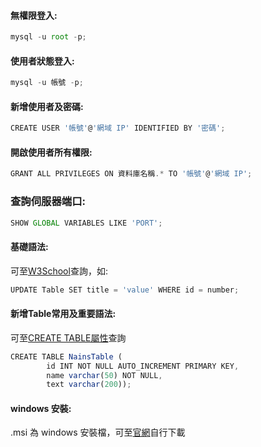 #### 無權限登入:

```javascript
mysql -u root -p;
```

#### 使用者狀態登入:

```javascript
mysql -u 帳號 -p;
```

#### 新增使用者及密碼:

```javascript
CREATE USER '帳號'@'網域 IP' IDENTIFIED BY '密碼';
```

#### 開啟使用者所有權限:

```javascript
GRANT ALL PRIVILEGES ON 資料庫名稱.* TO '帳號'@'網域 IP';
```

### 查詢伺服器端口:

```javascript
SHOW GLOBAL VARIABLES LIKE 'PORT';
```

#### 基礎語法:

可至[W3School](https://www.w3schools.com/sql/default.asp)查詢，如:

```javascript
UPDATE Table SET title = 'value' WHERE id = number;
```

#### 新增Table常用及重要語法:

可至[CREATE TABLE屬性](https://www.w3schools.com/sql/sql_datatypes.asp)查詢

```javascript
CREATE TABLE NainsTable (
        id INT NOT NULL AUTO_INCREMENT PRIMARY KEY,
        name varchar(50) NOT NULL,
        text varchar(200));
```

#### windows 安裝:

.msi 為 windows 安裝檔，可至[官網](https://downloads.mariadb.org/)自行下載
